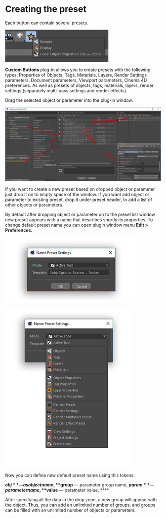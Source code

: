 # Creating the preset

Each button can contain several presets.

![](../.gitbook/assets/1007%20%281%29.png)

**Custom Buttons** plug-in allows you to create presets with the following types: Properties of Objects, Tags, Materials, Layers, Render Settings parameters, Document parameters, Viewport parameters, Cinema 4D preferences. As well as presets of objects, tags, materials, layers, render settings \(separately multi-pass settings and render effects\).

Drag the selected object or parameter into the plug-in window.

![](../.gitbook/assets/1046.png)

If you want to create a new preset based on dropped object or parameter just drop it on to empty space of the window. If you want add object or parameter to existing preset, drop it under preset header, to add a list of other objects or parameters.

By default after dropping object or parameter on to the preset list window new preset appears with a name that describes shortly its properties. To change default preset name you can open plugin window menu **Edit &gt;** **Preferences.**

![Default preset name preferences window](../.gitbook/assets/custom_buttons_preferences.png)

![Preset types](../.gitbook/assets/custom_buttons_preferences_types.png)

Now you can define new default preset name using this tokens:

**$obj** — as object name, **$group** — parameter group name, **$param** — parameter name, **$value** — parameter value. ****

After specifying all the data in the drop zone, a new group will appear with the object. Thus, you can add an unlimited number of groups, and groups can be filled with an unlimited number of objects or parameters.

